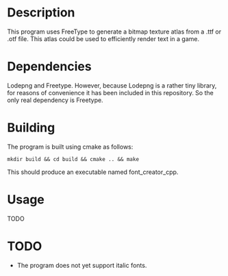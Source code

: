 Description
=============

This program uses FreeType to generate a bitmap texture atlas from a
.ttf or .otf file. This atlas could be used to efficiently render text
in a game.

Dependencies
==============

Lodepng and Freetype. However, because Lodepng is a rather tiny
library, for reasons of convenience it has been included in this
repository. So the only real dependency is Freetype.

Building
==============

The program is built using cmake as follows:

```
mkdir build && cd build && cmake .. && make
```

This should produce an executable named font_creator_cpp.

Usage
==============

TODO

TODO
==============

* The program does not yet support italic fonts.
